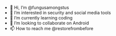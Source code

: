 - 👋 Hi, I’m @fungusamongstus
- 👀 I’m interested in security and social media tools
- 🌱 I’m currently learning coding
- 💞️ I’m looking to collaborate on Android
- 📫 How to reach me @restorefrombefore

<!---
fungusamongstus/fungusamongstus is a ✨ special ✨ repository because its `README.md` (this file) appears on your GitHub profile.
You can click the Preview link to take a look at your changes.
--->
